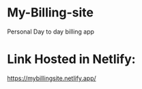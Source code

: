 # My-Billing-site
Personal Day to day billing app 
# Link Hosted in Netlify:
https://mybillingsite.netlify.app/
